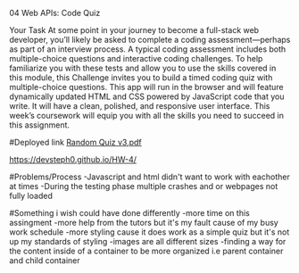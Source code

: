 04 Web APIs: Code Quiz

Your Task
At some point in your journey to become a full-stack web developer, you’ll likely be asked to complete a coding assessment—perhaps as part of an interview process. A typical coding assessment includes both multiple-choice questions and interactive coding challenges.
To help familiarize you with these tests and allow you to use the skills covered in this module, this Challenge invites you to build a timed coding quiz with multiple-choice questions. This app will run in the browser and will feature dynamically updated HTML and CSS powered by JavaScript code that you write. It will have a clean, polished, and responsive user interface.
This week’s coursework will equip you with all the skills you need to succeed in this assignment.

#Deployed link
[Random Quiz v3.pdf](https://github.com/DevSteph0/HW-4/files/10610795/Random.Quiz.v3.pdf)

https://devsteph0.github.io/HW-4/

#Problems/Process
-Javascript and html didn't want to work with eachother at times
-During the testing phase multiple crashes and or webpages not fully loaded

#Something i wish could have done differently
-more time on this assingment
-more help from the tutors but it's my fault cause of my busy work schedule
-more styling cause it does work as a simple quiz but it's not up my standards of styling
-images are all different sizes
-finding a way for the content inside of a container to be more organized i.e parent container and child container


